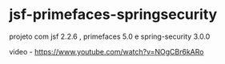 jsf-primefaces-springsecurity
==========================
projeto com jsf 2.2.6 , primefaces 5.0 e spring-security 3.0.0

video - https://www.youtube.com/watch?v=NOgCBr6kARo
